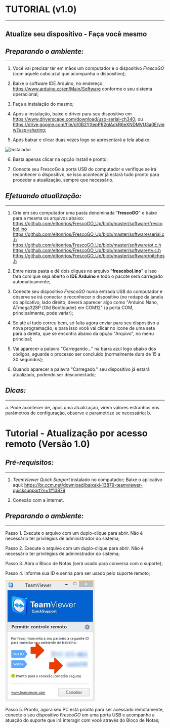 #  TUTORIAL  (v1.0)
---------------------------------------------------------------------
## Atualize seu dispositivo - Faça você mesmo
## *Preparando o ambiente:*
---------------------------------------------------------------------
1. Você vai precisar ter em mãos um computador e o dispositivo *FrescoGO* (com aquele cabo azul que acompanha o dispositivo);

2. Baixe o software IDE Arduino, no endereço https://www.arduino.cc/en/Main/Software conforme o seu sistema operacional;

3. Faça a instalação do mesmo;

4. Após a instalação, baixe o driver para seu dispositivo em
https://www.driverscape.com/download/usb-serial-ch340; ou https://drive.google.com/file/d/0B2YXepPR2qlAdkR6eXNDMVU3a0E/view?usp=sharing;

5. Após baixar e clicar duas vezes logo se apresentará a tela abaixo:

![Instalador](http://i1.wp.com/blogdarobotica.com/wp-content/uploads/2016/05/executavel.png "Setup")

6. Basta apenas clicar na opção Install e pronto;

7. Conecte seu FrescoGo à porta USB do computador e verifique se irá reconhecer o dispositivo, se isso acontecer já estará tudo pronto para proceder a atualização, sempre que necessário.

<!-- Obs: http://blogdarobotica.com/instalando-driver-serial-para-arduinos-com-chip-ch340/
-->

## *Efetuando atualização:*
---------------------------------------------------------------------
1. Crie em seu computador uma pasta denominada "**frescoGO**" e baixe para a mesma os arquivos abaixo:
<https://github.com/eltonrios/FrescoGO_Up/blob/master/software/frescobol.ino>
<https://github.com/eltonrios/FrescoGO_Up/blob/master/software/serial.c.h> 
<https://github.com/eltonrios/FrescoGO_Up/blob/master/software/pt.c.h> 
<https://github.com/eltonrios/FrescoGO_Up/blob/master/software/tv.c.h> 
<https://github.com/eltonrios/FrescoGO_Up/blob/master/software/pitches.h> 
 
2. Entre nesta pasta e dê dois cliques no arquivo "**frescobol.ino**" e isso fará com que seja aberto o **IDE Arduino** e todo o pacote será carregado automaticamente;
3. Conecte seu dispositivo *FrescoGO* numa entrada USB do computador e observe se irá conectar e reconhecer o dispositivo (no rodapé da janela do aplicativo, lado direito, deverá aparecer algo como "Arduino Nano, ATmega328P (Old Bootloader) em COM12" (a porta COM, principalmente, pode variar);
4. Se até aí tudo correu bem, só falta agora enviar para seu dispositivo a nova programação, e para isso você vai clicar no icone de uma seta para a direita, que se encontra abaixo da opção "Arquivo", no menu principal;
5. Vai aparecer a palavra "Carregando..." na barra azul logo abaixo dos códigos, aguarde o processo ser concluído (normalmente dura de 15 a 30 segundos); 
6. Quando aparecer a palavra "Carregado." seu dispositivo já estará atualizado, podendo ser desconectado;

## *Dicas:*
---------------------------------------------------------------------
a. Pode acontecer de, após uma atualização, virem valores estranhos nos parâmetros de configuração, observe e parametrize se necessário;
b. 

# Tutorial - Atualização por acesso remoto (Versão 1.0)
## *Pré-requisitos:*
-----------------------------------------------------------------------------
1. *TeamViewer Quick Support* instalado no computador;
    Baixe o aplicativo aqui: https://br.ccm.net/download/baixaki-13879-teamviewer-quicksupport?n=1#13879
    
2. Conexão com a internet.

## *Preparando o ambiente:*
-----------------------------------------------------------------------------
Passo 1. Execute o arquivo com um duplo-clique para abrir. Não é necessário ter privilégios de administrador do sistema;

Passo 2. Execute o arquivo com um duplo-clique para abrir. Não é necessário ter privilégios de administrador do sistema;

Passo 3. Abra o Bloco de Notas (será usado para conversa com o suporte);

Passo 4. Informe sua ID e senha para ser usado pelo suporte remoto;

![TeamViewer](images/TeamViewerQS.png "TeamViewer")

Passo 5. Pronto, agora seu PC está pronto para ser acessado remotamente, conecte o seu dispositivo *FrescoGO* em uma porta USB e acompanhe a atuação do suporte que irá interagir com você através do Bloco de Notas;




